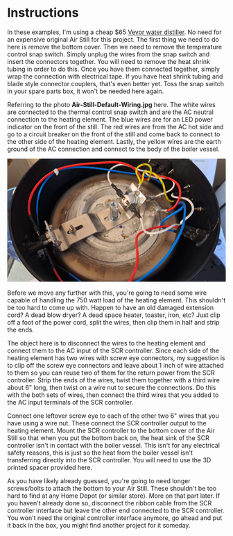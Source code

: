 # Instructions

In these examples, I'm using a cheap $65 [Vevor water distiller](https://www.amazon.com/dp/B0CN2SBJLT). No need for an expensive original Air Still for this project. The first thing we need to do here is remove the bottom cover. Then we need to remove the temperature control snap switch. Simply unplug the wires from the snap switch and insert the connectors together. You will need to remove the heat shrink tubing in order to do this. Once you have them connected together, simply wrap the connection with electrical tape. If you have heat shrink tubing and blade style connector couplers, that's even better yet. Toss the snap switch in your spare parts box, it won't be needed here again.

Referring to the photo **Air-Still-Default-Wiring.jpg** here. The white wires are connected to the thermal control snap switch and are the AC neutral connection to the heating element. The blue wires are for an LED power indicator on the front of the still. The red wires are from the AC hot side and go to a circuit breaker on the front of the still and come back to connect to the other side of the heating element. Lastly, the yellow wires are the earth ground of the AC connection and connect to the body of the boiler vessel.

<img width="1024" src="./Air-Still-Default-Wiring.jpg"><br>

Before we move any further with this, you're going to need some wire capable of handling the 750 watt load of the heating element. This shouldn't be too hard to come up with. Happen to have an old damaged extension cord? A dead blow dryer? A dead space heater, toaster, iron, etc? Just clip off a foot of the power cord, split the wires, then clip them in half and strip the ends.

The object here is to disconnect the wires to the heating element and connect them to the AC input of the SCR controller. Since each side of the heating element has two wires with screw eye connectors, my suggestion is to clip off the screw eye connectors and leave about 1 inch of wire attached to them so you can reuse two of them for the return power from the SCR controller. Strip the ends of the wires, twist them together with a third wire about 6" long, then twist on a wire nut to secure the connections. Do this with the both sets of wires, then connect the third wires that you added to the AC input terminals of the SCR controller.

Connect one leftover screw eye to each of the other two 6" wires that you have using a wire nut. These connect the SCR controller output to the heating element. Mount the SCR controller to the bottom cover of the Air Still so that when you put the bottom back on, the heat sink of the SCR controller isn't in contact with the boiler vessel. This isn't for any electrical safety reasons, this is just so the heat from the boiler vessel isn't transferring directly into the SCR controller. You will need to use the 3D printed spacer provided here.

As you have likely already guessed, you're going to need longer screws/bolts to attach the bottom to your Air Still. These shouldn't be too hard to find at any Home Depot (or similar store). More on that part later. If you haven't already done so, disconnect the ribbon cable from the SCR controller interface but leave the other end connected to the SCR controller. You won't need the original controller interface anymore, go ahead and put it back in the box, you might find another project for it someday.
